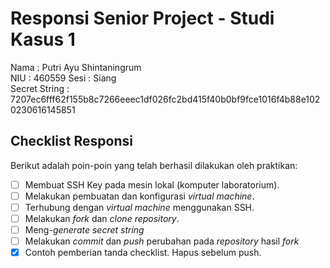 # Responsi Senior Project - Studi Kasus 1

Nama : Putri Ayu Shintaningrum  
NIU : 460559 
Sesi : Siang  
Secret String : 7207ec6fff62f155b8c7266eeec1df026fc2bd415f40b0bf9fce1016f4b88e1020230616145851

## Checklist Responsi

Berikut adalah poin-poin yang telah berhasil dilakukan oleh praktikan:

- [ ] Membuat SSH Key pada mesin lokal (komputer laboratorium).
- [ ] Melakukan pembuatan dan konfigurasi _virtual machine_.
- [ ] Terhubung dengan _virtual machine_ menggunakan SSH.
- [ ] Melakukan _fork_ dan _clone_ _repository_.
- [ ] Meng-_generate_ _secret string_
- [ ] Melakukan _commit_ dan _push_ perubahan pada _repository_ hasil _fork_
- [x] Contoh pemberian tanda checklist. Hapus sebelum push.
